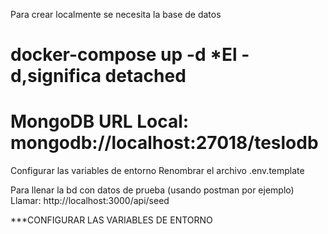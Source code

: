 Para crear localmente se necesita la base de datos



# docker-compose up -d *El -d,significa detached

# MongoDB URL Local: mongodb://localhost:27018/teslodb

Configurar las variables de entorno
Renombrar el archivo .env.template

Para llenar la bd con datos de prueba (usando postman por ejemplo)
Llamar: http://localhost:3000/api/seed

***CONFIGURAR LAS VARIABLES DE ENTORNO